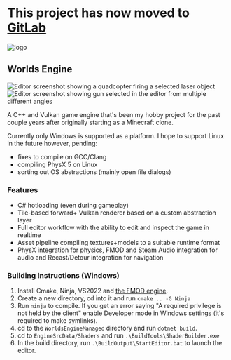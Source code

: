 # This project has now moved to [GitLab](https://gitlab.com/someonesomewhere167/worlds-engine)

![logo](EngineData/UI/Editor/Images/logo_no_background.png)
## Worlds Engine

![Editor screenshot showing a quadcopter firing a selected laser object](Docs/Screenshots/EditorTH.png)
![Editor screenshot showing gun selected in the editor from multiple different angles](Docs/Screenshots/EditorPR.png)

A C++ and Vulkan game engine that's been my hobby project for the past couple years after originally starting as a
Minecraft clone.

Currently only Windows is supported as a platform. I hope to support Linux in the future however, pending:
- fixes to compile on GCC/Clang
- compiling PhysX 5 on Linux
- sorting out OS abstractions (mainly open file dialogs)

### Features

- C# hotloading (even during gameplay)
- Tile-based forward+ Vulkan renderer based on a custom abstraction layer
- Full editor workflow with the ability to edit and inspect the game in realtime
- Asset pipeline compiling textures+models to a suitable runtime format
- PhysX integration for physics, FMOD and Steam Audio integration for audio and Recast/Detour integration for navigation

### Building Instructions (Windows)

1. Install Cmake, Ninja, VS2022 and [the FMOD engine](https://www.fmod.com/download#fmodstudio).
2. Create a new directory, cd into it and run `cmake .. -G Ninja`
3. Run `ninja` to compile. If you get an error saying "A required privilege is not held by the client" enable Developer mode in Windows settings (it's required to make symlinks).
4. cd to the `WorldsEngineManaged` directory and run `dotnet build`.
5. cd to `EngineSrcData/Shaders` and run `.\BuildTools\ShaderBuilder.exe`
6. In the build directory, run `.\BuildOutput\StartEditor.bat` to launch the editor.
